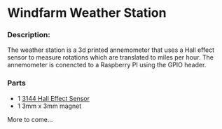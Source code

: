# Windfarm Weather Station

### Description:
The weather station is a 3d printed annemometer that uses a Hall effect sensor to measure rotations which are translated to miles per hour. The annemometer is conencted to a Raspberry PI using the GPIO header.

### Parts
* 1 [3144 Hall Effect Sensor](https://www.amazon.com/gp/product/B00ATNJH20/ref=oh_aui_search_detailpage?ie=UTF8&psc=1)
* 1 3mm x 3mm magnet

More to come...
